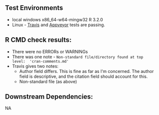## Test Environments
+ local windows x86_64-w64-mingw32 R 3.2.0
+ Linux - [Travis](https://travis-ci.org/ropensci/neotoma) and [Appveyor](https://ci.appveyor.com/project/sckott/neotoma/branch/master) tests are passing.

## R CMD check results:
+ There were no ERRORs or WARNINGs
+ There was one note - `Non-standard file/directory found at top level:  'cran-comments.md'`
+ Travis gives two notes:
  + Author field differs. This is fine as far as I'm concerned.  The author field is descriptive, and the citation field should account for this.
  + Non-standard file (as above)
  

## Downstream Dependencies:
NA